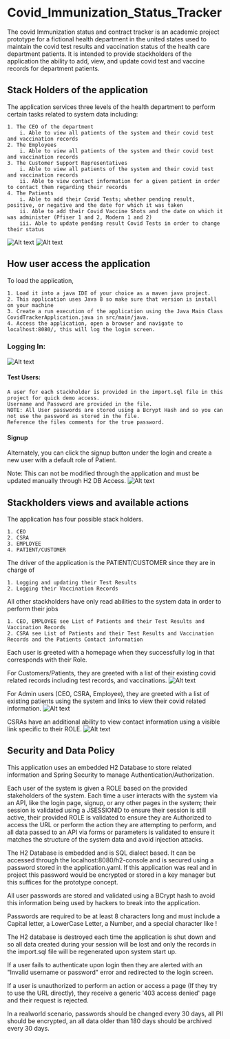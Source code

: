 # Covid_Immunization_Status_Tracker
The covid Immunization status and contract tracker is an academic project prototype for a fictional health
department in the united states used to maintain the covid test results and vaccination status of the health care department patients.
It is intended to provide stackholders of the application the ability to add, view, and update covid test and vaccine records for department patients.

## Stack Holders of the application
The application services three levels of the health department to perform certain tasks related to
system data including:
    
    1. The CEO of the department
        i. Able to view all patients of the system and their covid test and vaccination records
    2. The Employees
        i. Able to view all patients of the system and their covid test and vaccination records
    3. The Customer Support Representatives
        i. Able to view all patients of the system and their covid test and vaccination records
        ii. Able to view contact information for a given patient in order to contact them regarding their records
    4. The Patients
        i. Able to add their Covid Tests; whether pending result, positive, or negative and the date for which it was taken
        ii. Able to add their Covid Vaccine Shots and the date on which it was administer (Pfiser 1 and 2, Modern 1 and 2)
        iii. Able to update pending result Covid Tests in order to change their status

![Alt text](src/main/resources/static/TestResultsScreenshot.png?raw=true "Optional Title")
![Alt text](src/main/resources/static/VaccinationScreenshot.png?raw=true "Optional Title")

## How user access the application
To load the application, 
    
    1. Load it into a java IDE of your choice as a maven java project.
    2. This application uses Java 8 so make sure that version is install on your machine
    3. Create a run execution of the application using the Java Main Class CovidTrackerApplication.java in src/main/java.
    4. Access the application, open a browser and navigate to localhost:8080/, this will log the login screen.

### Logging In:

![Alt text](src/main/resources/static/loginScreenShot.png?raw=true "Optional Title")

#### Test Users:

    A user for each stackholder is provided in the import.sql file in this project for quick demo access. 
    Username and Password are provided in the file. 
    NOTE: All User passwords are stored using a Bcrypt Hash and so you can not use the password as stored in the file.
    Reference the files comments for the true password.

#### Signup
Alternately, you can click the signup button under the login and create a new user with a default role of Patient. 

Note: This can not be modified through the application and must be updated manually through H2 DB Access.
![Alt text](src/main/resources/static/NewUserSignupScreenshot.png?raw=true "Optional Title")

## Stackholders views and available actions
The application has four possible stack holders. 
    
    1. CEO
    2. CSRA
    3. EMPLOYEE
    4. PATIENT/CUSTOMER
The driver of the application is the PATIENT/CUSTOMER since they are in charge of

    1. Logging and updating their Test Results
    2. Logging their Vaccination Records

All other stackholders have only read abilities to the system data in order to perform their jobs
    
    1. CEO, EMPLOYEE see List of Patients and their Test Results and Vaccination Records
    2. CSRA see List of Patients and their Test Results and Vaccination Records and the Patients Contact information

Each user is greeted with a homepage when they successfully log in that corresponds with their Role.

For Customers/Patients, they are greeted with a list of their existing covid related records including test records, and vaccinations.
![Alt text](src/main/resources/static/UserHomeScreenshot.png?raw=true "Optional Title")

For Admin users (CEO, CSRA, Employee), they are greeted with a list of existing patients using the system and links to view their
covid related information.
![Alt text](src/main/resources/static/AdminNonCSRAHomeScreenshot.png?raw=true "Optional Title")

CSRAs have an additional ability to view contact information using a visible link specific to their ROLE.
![Alt text](src/main/resources/static/CSRAHomeScreenshot.png?raw=true "Optional Title")


## Security and Data Policy
This application uses an embedded H2 Database to store related information and Spring Security to manage Authentication/Authorization.

Each user of the system is given a ROLE based on the provided stakeholders of the system.
Each time a user interacts with the system via an API, like the login page, signup, or any other pages in the system;
their session is validated using a JSESSIONID to ensure their session is still active, 
their provided ROLE is validated to ensure they are Authorized to access the URL or perform the action they are
attempting to perform, and all data passed to an API via forms or parameters is validated to ensure it matches the structure 
of the system data and avoid injection attacks.

The H2 Database is embedded and is SQL dialect based. It can be accessed through the localhost:8080/h2-console and is secured using a password 
stored in the application.yaml. If this application was real and in project this password would be encrypted or stored in a key manager
but this suffices for the prototype concept.

All user passwords are stored and validated using a BCrypt hash to avoid this information being used by hackers to break into the application.

Passwords are required to be at least 8 characters long and must include a Capital letter, a LowerCase Letter, a Number, and a special character like !

The H2 database is destroyed each time the application is shut down and so all data created during your session will be lost
and only the records in the import.sql file will be regenerated upon system start up.

If a user fails to authenticate upon login then they are alerted with an "Invalid username or password" error and
redirected to the login screen.

If a user is unauthorized to perform an action or access a page (If they try to use the URL directly), 
they receive a generic '403 access denied' page and their request is rejected.

In a realworld scenario, passwords should be changed every 30 days, all PII should be encrypted, an all data older than 180 days should be
archived every 30 days.
